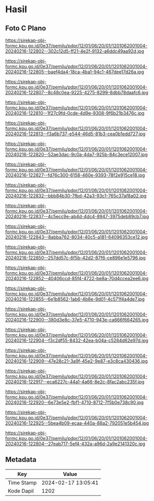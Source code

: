 # Hasil

## Foto C Plano

https://sirekap-obj-formc.kpu.go.id/0e37/pemilu/pdpr/12/01/06/20/01/1201062001004-20240216-122802--302c12d5-ff21-4e2f-9132-a6ddc49aa92d.jpg

https://sirekap-obj-formc.kpu.go.id/0e37/pemilu/pdpr/12/01/06/20/01/1201062001004-20240216-122805--baef4da4-18ca-4ba1-94c1-467dee17d26a.jpg

https://sirekap-obj-formc.kpu.go.id/0e37/pemilu/pdpr/12/01/06/20/01/1201062001004-20240216-122807--8c48c0ea-9225-4275-8299-8dbb78daafc6.jpg

https://sirekap-obj-formc.kpu.go.id/0e37/pemilu/pdpr/12/01/06/20/01/1201062001004-20240216-122810--1f27c9fd-0cde-4d9e-9308-9f6b21b3476c.jpg

https://sirekap-obj-formc.kpu.go.id/0e37/pemilu/pdpr/12/01/06/20/01/1201062001004-20240216-122813--f3a6b737-e544-46d5-81b3-cea0b1edd727.jpg

https://sirekap-obj-formc.kpu.go.id/0e37/pemilu/pdpr/12/01/06/20/01/1201062001004-20240216-122820--52ae3dac-9c0a-4da7-925b-84c3ece12007.jpg

https://sirekap-obj-formc.kpu.go.id/0e37/pemilu/pdpr/12/01/06/20/01/1201062001004-20240216-122827--fd76c300-6158-460e-9393-78f2e915ce18.jpg

https://sirekap-obj-formc.kpu.go.id/0e37/pemilu/pdpr/12/01/06/20/01/1201062001004-20240216-122832--bbb84b30-7fbd-42a3-93c1-765c37af8a02.jpg

https://sirekap-obj-formc.kpu.go.id/0e37/pemilu/pdpr/12/01/06/20/01/1201062001004-20240216-122837--4c5ecc9e-ab4d-4dc4-8947-3975deb89cb7.jpg

https://sirekap-obj-formc.kpu.go.id/0e37/pemilu/pdpr/12/01/06/20/01/1201062001004-20240216-122843--8abba762-8034-40c5-a181-64096353ce12.jpg

https://sirekap-obj-formc.kpu.go.id/0e37/pemilu/pdpr/12/01/06/20/01/1201062001004-20240216-122850--257dd57c-6f5b-42d2-87f6-ce896e1e5796.jpg

https://sirekap-obj-formc.kpu.go.id/0e37/pemilu/pdpr/12/01/06/20/01/1201062001004-20240216-122852--40406ccd-85f4-4722-be8a-70d4ccea2ee6.jpg

https://sirekap-obj-formc.kpu.go.id/0e37/pemilu/pdpr/12/01/06/20/01/1201062001004-20240216-122855--6e1b8562-1ab6-4b8e-9d01-4c571f4a4de7.jpg

https://sirekap-obj-formc.kpu.go.id/0e37/pemilu/pdpr/12/01/06/20/01/1201062001004-20240216-122900--380d3e8c-37e5-4710-943e-ca666f664265.jpg

https://sirekap-obj-formc.kpu.go.id/0e37/pemilu/pdpr/12/01/06/20/01/1201062001004-20240216-122904--f3c2df55-8432-42ea-b04a-c5264d62e97d.jpg

https://sirekap-obj-formc.kpu.go.id/0e37/pemilu/pdpr/12/01/06/20/01/1201062001004-20240216-122909--47e28c21-3a9f-45e2-9e87-e3c8ca430436.jpg

https://sirekap-obj-formc.kpu.go.id/0e37/pemilu/pdpr/12/01/06/20/01/1201062001004-20240216-122917--eca6227c-44a1-4a66-8e2c-8fac2abc235f.jpg

https://sirekap-obj-formc.kpu.go.id/0e37/pemilu/pdpr/12/01/06/20/01/1201062001004-20240216-122920--6e73e5e2-fbf1-4710-8712-7f5b0e738c90.jpg

https://sirekap-obj-formc.kpu.go.id/0e37/pemilu/pdpr/12/01/06/20/01/1201062001004-20240216-122925--5bea4b09-ecaa-440a-88a2-792051e5b454.jpg

https://sirekap-obj-formc.kpu.go.id/0e37/pemilu/pdpr/12/01/06/20/01/1201062001004-20240216-122804--27eab717-5ef4-432a-a96d-2a9e2141320c.jpg


## Metadata

| Key        | Value               |
| ---------- | ------------------- |
| Time Stamp | 2024-02-17 13:05:41 |
| Kode Dapil | 1202                |



